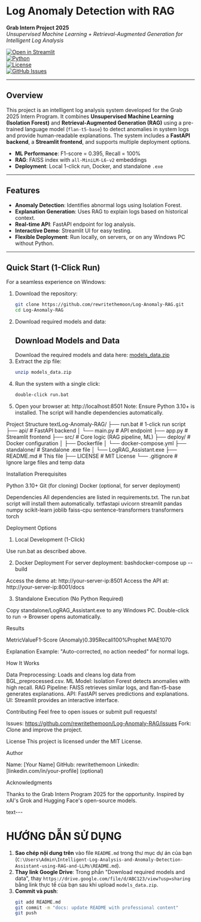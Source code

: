 # Log Anomaly Detection with RAG

**Grab Intern Project 2025**  
*Unsupervised Machine Learning + Retrieval-Augmented Generation for Intelligent Log Analysis*

[![Open in Streamlit](https://static.streamlit.io/badges/streamlit_badge_black_white.svg)](http://localhost:8501)  
[![Python](https://img.shields.io/badge/python-3.10-blue)](https://www.python.org/)  
[![License](https://img.shields.io/badge/license-MIT-green)](LICENSE)  
[![GitHub Issues](https://img.shields.io/github/issues/rewritethemoon/Log-Anomaly-RAG)](https://github.com/rewritethemoon/Log-Anomaly-RAG/issues)  

---

## Overview

This project is an intelligent log analysis system developed for the Grab 2025 Intern Program. It combines **Unsupervised Machine Learning (Isolation Forest)** and **Retrieval-Augmented Generation (RAG)** using a pre-trained language model (`flan-t5-base`) to detect anomalies in system logs and provide human-readable explanations. The system includes a **FastAPI backend**, a **Streamlit frontend**, and supports multiple deployment options.

- **ML Performance**: F1-score = 0.395, Recall = 100%
- **RAG**: FAISS index with `all-MiniLM-L6-v2` embeddings
- **Deployment**: Local 1-click run, Docker, and standalone `.exe`

---

## Features

- **Anomaly Detection**: Identifies abnormal logs using Isolation Forest.
- **Explanation Generation**: Uses RAG to explain logs based on historical context.
- **Real-time API**: FastAPI endpoint for log analysis.
- **Interactive Demo**: Streamlit UI for easy testing.
- **Flexible Deployment**: Run locally, on servers, or on any Windows PC without Python.

---

## Quick Start (1-Click Run)
For a seamless experience on Windows:

1. Download the repository:
   ```bash
   git clone https://github.com/rewritethemoon/Log-Anomaly-RAG.git
   cd Log-Anomaly-RAG
   ```
2. Download required models and data:
   ## Download Models and Data
   Download the required models and data here: [models_data.zip](https://drive.google.com/uc?export=download&id=1k72zENgTDKA87pU4tPt3uQuqVEifkN2-)
3. Extract the zip file:
   ```bash
   unzip models_data.zip
   ```
4. Run the system with a single click:
   ```bash
   double-click run.bat
   ```
5. Open your browser at: http://localhost:8501
   Note: Ensure Python 3.10+ is installed. The script will handle dependencies automatically.


Project Structure
textLog-Anomaly-RAG/
├── run.bat              # 1-click run script
├── api/                 # FastAPI backend
│   └── main.py          # API endpoint
├── app.py               # Streamlit frontend
├── src/                 # Core logic (RAG pipeline, ML)
├── deploy/              # Docker configuration
│   ├── Dockerfile
│   └── docker-compose.yml
├── standalone/          # Standalone .exe file
│   └── LogRAG_Assistant.exe
├── README.md            # This file
├── LICENSE              # MIT License
└── .gitignore           # Ignore large files and temp data

Installation
Prerequisites

Python 3.10+
Git (for cloning)
Docker (optional, for server deployment)

Dependencies
All dependencies are listed in requirements.txt. The run.bat script will install them automatically.
txtfastapi
uvicorn
streamlit
pandas
numpy
scikit-learn
joblib
faiss-cpu
sentence-transformers
transformers
torch

Deployment Options
1. Local Development (1-Click)

Use run.bat as described above.

2. Docker Deployment
For server deployment:
bashdocker-compose up --build

Access the demo at: http://your-server-ip:8501
Access the API at: http://your-server-ip:8001/docs

3. Standalone Execution (No Python Required)

Copy standalone/LogRAG_Assistant.exe to any Windows PC.
Double-click to run → Browser opens automatically.


Results





















MetricValueF1-Score (Anomaly)0.395Recall100%Prophet MAE1070

Explanation Example: "Auto-corrected, no action needed" for normal logs.


How It Works

Data Preprocessing: Loads and cleans log data from BGL_preprocessed.csv.
ML Model: Isolation Forest detects anomalies with high recall.
RAG Pipeline: FAISS retrieves similar logs, and flan-t5-base generates explanations.
API: FastAPI serves predictions and explanations.
UI: Streamlit provides an interactive interface.


Contributing
Feel free to open issues or submit pull requests!

Issues: https://github.com/rewritethemoon/Log-Anomaly-RAG/issues
Fork: Clone and improve the project.


License
This project is licensed under the MIT License.

Author

Name: [Your Name]
GitHub: rewritethemoon
LinkedIn: [linkedin.com/in/your-profile] (optional)


Acknowledgments

Thanks to the Grab Intern Program 2025 for the opportunity.
Inspired by xAI's Grok and Hugging Face's open-source models.

text---

# HƯỚNG DẪN SỬ DỤNG

1. **Sao chép nội dung trên** vào file `README.md` trong thư mục dự án của bạn (`C:\Users\Admin\Intelligent-Log-Analysis-and-Anomaly-Detection-Assistant-using-RAG-and-LLMs\README.md`).
2. **Thay link Google Drive**: Trong phần "Download required models and data", thay `https://drive.google.com/file/d/ABC123/view?usp=sharing` bằng link thực tế của bạn sau khi upload `models_data.zip`.
3. **Commit và push**:
   ```bash
   git add README.md
   git commit -m "docs: update README with professional content"
   git push
